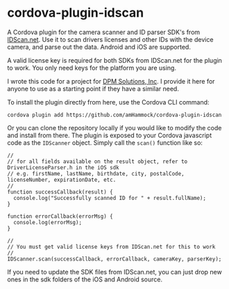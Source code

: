 # cordova-plugin-idscan
A Cordova plugin for the camera scanner and ID parser SDK's from [IDScan.net](http://IDScan.net). Use it to scan drivers licenses and other IDs with the device camera, and parse out the data. Android and iOS are supported.

A valid license key is required for both SDKs from IDScan.net for the plugin to work. You only need keys for the platform you are using.

I wrote this code for a project for [DPM Solutions, Inc](http://dpmsinc.net). I provide it here for anyone to use as a starting point if they have a similar need.

To install the plugin directly from here, use the Cordova CLI command:

    cordova plugin add https://github.com/amHammock/cordova-plugin-idscan

Or you can clone the repository locally if you would like to modify the code and install from there. The plugin is exposed to your Cordova javascript code as the `IDScanner` object. Simply call the `scan()` function like so:

    //  
    // for all fields available on the result object, refer to DriverLicenseParser.h in the iOS sdk
    // e.g. firstName, lastName, birthdate, city, postalCode, licenseNumber, expirationDate, etc.
    //
    function successCallback(result) {
      console.log("Successfully scanned ID for " + result.fullName);
    }

    function errorCallback(errorMsg) {
      console.log(errorMsg);
    }

    //
    // You must get valid license keys from IDScan.net for this to work
    //
    IDScanner.scan(successCallback, errorCallback, cameraKey, parserKey);

If you need to update the SDK files from IDScan.net, you can just drop new ones in the sdk folders of the iOS and Android source.

